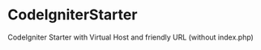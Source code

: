 CodeIgniterStarter
==================

CodeIgniter Starter with Virtual Host and friendly URL (without index.php)
